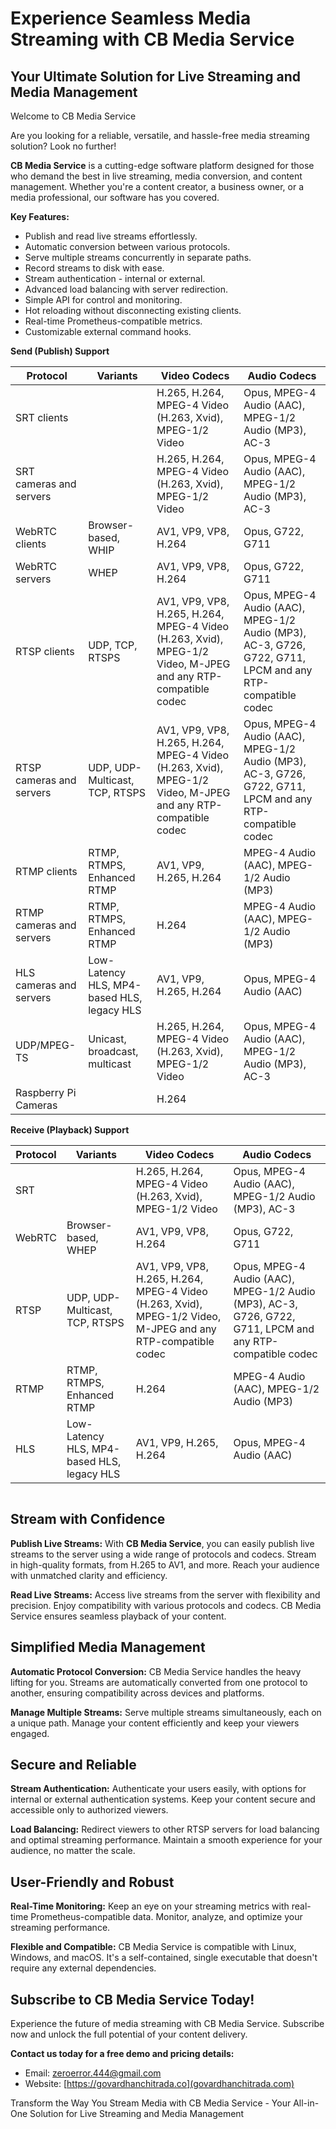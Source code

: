 # Experience Seamless Media Streaming with CB Media Service

## Your Ultimate Solution for Live Streaming and Media Management

Welcome to CB Media Service

Are you looking for a reliable, versatile, and hassle-free media streaming solution? Look no further!

**CB Media Service** is a cutting-edge software platform designed for those who demand the best in live streaming, media conversion, and content management. Whether you're a content creator, a business owner, or a media professional, our software has you covered.

**Key Features:**
- Publish and read live streams effortlessly.
- Automatic conversion between various protocols.
- Serve multiple streams concurrently in separate paths.
- Record streams to disk with ease.
- Stream authentication - internal or external.
- Advanced load balancing with server redirection.
- Simple API for control and monitoring.
- Hot reloading without disconnecting existing clients.
- Real-time Prometheus-compatible metrics.
- Customizable external command hooks.


**Send (Publish) Support**

| Protocol         | Variants                               | Video Codecs                                | Audio Codecs                            |
|------------------|---------------------------------------|--------------------------------------------|----------------------------------------|
| SRT clients      |                                       | H.265, H.264, MPEG-4 Video (H.263, Xvid), MPEG-1/2 Video | Opus, MPEG-4 Audio (AAC), MPEG-1/2 Audio (MP3), AC-3 |
| SRT cameras and servers |                           | H.265, H.264, MPEG-4 Video (H.263, Xvid), MPEG-1/2 Video | Opus, MPEG-4 Audio (AAC), MPEG-1/2 Audio (MP3), AC-3 |
| WebRTC clients   | Browser-based, WHIP                   | AV1, VP9, VP8, H.264                       | Opus, G722, G711                       |
| WebRTC servers   | WHEP                                  | AV1, VP9, VP8, H.264                       | Opus, G722, G711                       |
| RTSP clients     | UDP, TCP, RTSPS                       | AV1, VP9, VP8, H.265, H.264, MPEG-4 Video (H.263, Xvid), MPEG-1/2 Video, M-JPEG and any RTP-compatible codec | Opus, MPEG-4 Audio (AAC), MPEG-1/2 Audio (MP3), AC-3, G726, G722, G711, LPCM and any RTP-compatible codec |
| RTSP cameras and servers | UDP, UDP-Multicast, TCP, RTSPS | AV1, VP9, VP8, H.265, H.264, MPEG-4 Video (H.263, Xvid), MPEG-1/2 Video, M-JPEG and any RTP-compatible codec | Opus, MPEG-4 Audio (AAC), MPEG-1/2 Audio (MP3), AC-3, G726, G722, G711, LPCM and any RTP-compatible codec |
| RTMP clients     | RTMP, RTMPS, Enhanced RTMP            | AV1, VP9, H.265, H.264                    | MPEG-4 Audio (AAC), MPEG-1/2 Audio (MP3) |
| RTMP cameras and servers | RTMP, RTMPS, Enhanced RTMP  | H.264                                    | MPEG-4 Audio (AAC), MPEG-1/2 Audio (MP3) |
| HLS cameras and servers | Low-Latency HLS, MP4-based HLS, legacy HLS | AV1, VP9, H.265, H.264          | Opus, MPEG-4 Audio (AAC)              |
| UDP/MPEG-TS      | Unicast, broadcast, multicast         | H.265, H.264, MPEG-4 Video (H.263, Xvid), MPEG-1/2 Video | Opus, MPEG-4 Audio (AAC), MPEG-1/2 Audio (MP3), AC-3 |
| Raspberry Pi Cameras |                            | H.264                                    |                                        |

**Receive (Playback) Support**

| Protocol         | Variants                               | Video Codecs                                | Audio Codecs                            |
|------------------|---------------------------------------|--------------------------------------------|----------------------------------------|
| SRT              |                                       | H.265, H.264, MPEG-4 Video (H.263, Xvid), MPEG-1/2 Video | Opus, MPEG-4 Audio (AAC), MPEG-1/2 Audio (MP3), AC-3 |
| WebRTC           | Browser-based, WHEP                   | AV1, VP9, VP8, H.264                       | Opus, G722, G711                       |
| RTSP             | UDP, UDP-Multicast, TCP, RTSPS         | AV1, VP9, VP8, H.265, H.264, MPEG-4 Video (H.263, Xvid), MPEG-1/2 Video, M-JPEG and any RTP-compatible codec | Opus, MPEG-4 Audio (AAC), MPEG-1/2 Audio (MP3), AC-3, G726, G722, G711, LPCM and any RTP-compatible codec |
| RTMP             | RTMP, RTMPS, Enhanced RTMP            | H.264                                    | MPEG-4 Audio (AAC), MPEG-1/2 Audio (MP3) |
| HLS              | Low-Latency HLS, MP4-based HLS, legacy HLS | AV1, VP9, H.265, H.264          | Opus, MPEG-4 Audio (AAC)              |
```
```

## Stream with Confidence

**Publish Live Streams:**
With **CB Media Service**, you can easily publish live streams to the server using a wide range of protocols and codecs. Stream in high-quality formats, from H.265 to AV1, and more. Reach your audience with unmatched clarity and efficiency.

**Read Live Streams:**
Access live streams from the server with flexibility and precision. Enjoy compatibility with various protocols and codecs. CB Media Service ensures seamless playback of your content.

## Simplified Media Management

**Automatic Protocol Conversion:**
CB Media Service handles the heavy lifting for you. Streams are automatically converted from one protocol to another, ensuring compatibility across devices and platforms.

**Manage Multiple Streams:**
Serve multiple streams simultaneously, each on a unique path. Manage your content efficiently and keep your viewers engaged.

## Secure and Reliable

**Stream Authentication:**
Authenticate your users easily, with options for internal or external authentication systems. Keep your content secure and accessible only to authorized viewers.

**Load Balancing:**
Redirect viewers to other RTSP servers for load balancing and optimal streaming performance. Maintain a smooth experience for your audience, no matter the scale.

## User-Friendly and Robust

**Real-Time Monitoring:**
Keep an eye on your streaming metrics with real-time Prometheus-compatible data. Monitor, analyze, and optimize your streaming performance.

**Flexible and Compatible:**
CB Media Service is compatible with Linux, Windows, and macOS. It's a self-contained, single executable that doesn't require any external dependencies.

## Subscribe to CB Media Service Today!

Experience the future of media streaming with CB Media Service. Subscribe now and unlock the full potential of your content delivery.

**Contact us today for a free demo and pricing details:**

- Email: zeroerror.444@gmail.com
- Website: [https://govardhanchitrada.co](govardhanchitrada.com)



Transform the Way You Stream Media with CB Media Service - Your All-in-One Solution for Live Streaming and Media Management

